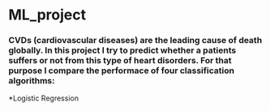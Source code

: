 # ML_project

### CVDs (cardiovascular diseases) are the leading cause of death globally. In this project I try to predict whether a patients suffers or not from this type of heart disorders. For that purpose I compare the performace of four classification algorithms:
*Logistic Regression

